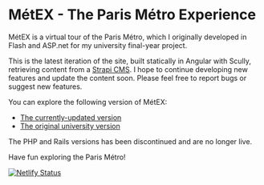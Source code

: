 # MétEX - The Paris Métro Experience

MétEX is a virtual tour of the Paris Métro, which I originally developed in Flash and ASP.net for my university final-year project.

This is the latest iteration of the site, built statically in Angular with Scully, retrieving content from a [Strapi CMS](https://github.com/PkerUNO/MetEX-CMS). I hope to continue developing new features and update the content soon. Please feel free to report bugs or suggest new features.

You can explore the following version of MétEX:
* [The currently-updated version](http://www.metex.app/)
* [The original university version](http://metex-uni.sblorgh.org/)

The PHP and Rails versions has been discontinued and are no longer live.

Have fun exploring the Paris Métro!

[![Netlify Status](https://api.netlify.com/api/v1/badges/5475cb6a-ddbd-4918-b043-4a694a99758f/deploy-status)](https://app.netlify.com/sites/metex/deploys)
